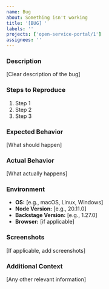 ```yaml
---
name: Bug
about: Something isn't working
title: '[BUG] '
labels: ''
projects: ['open-service-portal/1']
assignees: ''
---
```


### Description
[Clear description of the bug]

### Steps to Reproduce
1. Step 1
2. Step 2
3. Step 3

### Expected Behavior
[What should happen]

### Actual Behavior
[What actually happens]

### Environment
- **OS:** [e.g., macOS, Linux, Windows]
- **Node Version:** [e.g., 20.11.0]
- **Backstage Version:** [e.g., 1.27.0]
- **Browser:** [if applicable]

### Screenshots
[If applicable, add screenshots]

### Additional Context
[Any other relevant information]